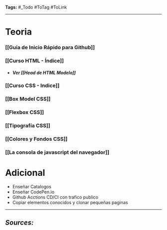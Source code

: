 **Tags:** #_Todo
#ToTag #ToLink 
- - -
# Teoria
### [[Guía de Inicio Rápido para Github]]
### [[Curso HTML - Índice]]
- ##### Ver [[Head de HTML Modelo]]
### [[Curso CSS - Indice]]
### [[Box Model CSS]]
### [[Flexbox CSS]]

### [[Tipografía CSS]]
### [[Colores y Fondos CSS]]
### [[La consola de javascript del navegador]]

# Adicional
- Enseñar Catalogos
- Enseñar CodePen.io
- Github Acctions CD/CI con trafico publico
- Copiar elementos conocidos y clonar pequeñas paginas
- - - 
## ***Sources:***